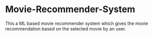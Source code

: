 # Movie-Recommender-System
This a ML based movie recommender system which gives the movie recommendation based on the selected movie by an user.
